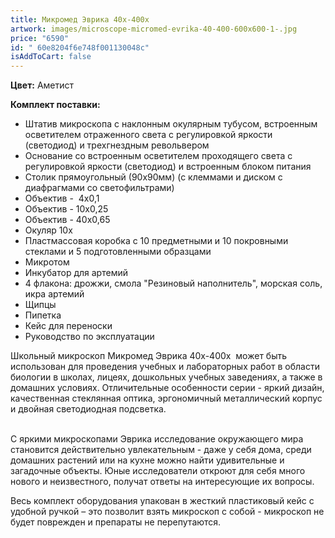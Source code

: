 ```yaml
---
title: Микромед Эврика 40х-400х
artwork: images/microscope-micromed-evrika-40-400-600x600-1-.jpg
price: "6590"
id: " 60e8204f6e748f001130048c"
isAddToCart: false
---
```


**Цвет:** Аметист

**Комплект поставки:**

- Штатив микроскопа с наклонным окулярным тубусом, встроенным осветителем отраженного света с регулировкой яркости (светодиод) и трехгнездным револьвером
- Основание со встроенным осветителем проходящего света с регулировкой яркости (светодиод) и встроенным блоком питания
- Столик прямоугольный (90х90мм) (с клеммами и диском с диафрагмами со светофильтрами)
- Объектив -  4х0,1
- Объектив - 10х0,25
- Объектив - 40х0,65
- Окуляр 10х
- Пластмассовая коробка с 10 предметными и 10 покровными стеклами и 5 подготовленными образцами
- Микротом
- Инкубатор для артемий
- 4 флакона: дрожжи, смола "Резиновый наполнитель", морская соль, икра артемий
- Щипцы
- Пипетка
- Кейс для переноски
- Руководство по эксплуатации

Школьный микроскоп Микромед Эврика 40х-400х  может быть использован для проведения учебных и лабораторных работ в области биологии в школах, лицеях, дошкольных учебных заведениях, а также в домашних условиях. Отличительные особенности серии - яркий дизайн, качественная стеклянная оптика, эргономичный металлический корпус и двойная светодиодная подсветка.

\
С яркими микроскопами Эврика исследование окружающего мира становится действительно увлекательным - даже у себя дома, среди домашних растений или на кухне можно найти удивительные и загадочные объекты. Юные исследователи откроют для себя много нового и неизвестного, получат ответы на интересующие их вопросы.

Весь комплект оборудования упакован в жесткий пластиковый кейс с удобной ручкой – это позволит взять микроскоп с собой - микроскоп не будет поврежден и препараты не перепутаются.
